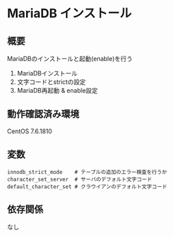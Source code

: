MariaDB インストール
===
## 概要
MariaDBのインストールと起動(enable)を行う  
1. MariaDBインストール
1. 文字コードとstrictの設定
1. MariaDB再起動 & enable設定

## 動作確認済み環境
CentOS 7.6.1810

## 変数
```
innodb_strict_mode    # テーブルの追加のエラー検査を行うか  
character_set_server  # サーバのデフォルト文字コード  
default_character_set # クラウイアンのデフォルト文字コード  
```

## 依存関係
なし